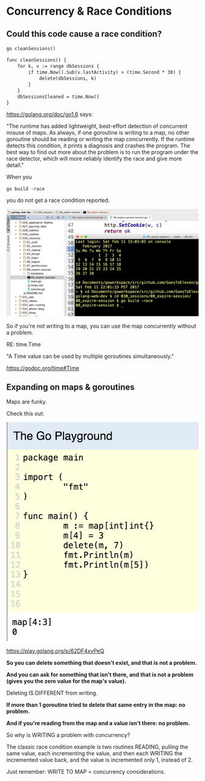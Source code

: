 # Concurrency & Race Conditions

## Could this code cause a race condition?

```
go cleanSessions()
```

```
func cleanSessions() {
	for k, v := range dbSessions {
		if time.Now().Sub(v.lastActivity) > (time.Second * 30) {
			delete(dbSessions, k)
		}
	}
	dbSessionsCleaned = time.Now()
}

```

https://golang.org/doc/go1.6 says:

"The runtime has added lightweight, best-effort detection of concurrent misuse of maps. As always, if one goroutine is writing to a map, no other goroutine should be reading or writing the map concurrently. If the runtime detects this condition, it prints a diagnosis and crashes the program. The best way to find out more about the problem is to run the program under the race detector, which will more reliably identify the race and give more detail."

When you

```
go build -race
```  

you do not get a race condition reported.


![no race condition](norace.png)

So if you're not writing to a map, you can use the map concurrently without a problem.

RE: time.Time

"A Time value can be used by multiple goroutines simultaneously."

https://godoc.org/time#Time

## Expanding on maps & goroutines

Maps are funky.

Check this out:

![maps are funky](maps.png)


https://play.golang.org/p/62DF4xvPeQ

**So you can delete something that doesn't exist, and that is not a problem.**

**And you can ask for something that isn't there, and that is not a problem (gives you the zero value for the map's value).**

Deleting IS DIFFERENT from writing.

**If more than 1 goroutine tried to delete that same entry in the map: no problem.**

**And if you're reading from the map and a value isn't there: no problem.**

So why is WRITING a problem with concurrency?

The classic race condition example is two routines READING, pulling the same value, each incrementing the value, and then each WRITING the incremented value back, and the value is incremented only 1, instead of 2.

Just remember: WRITE TO MAP = concurrency considerations.
